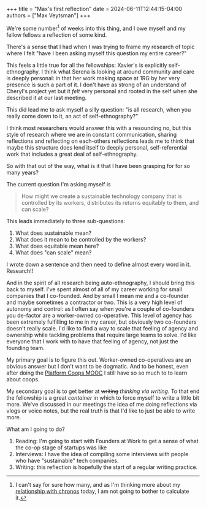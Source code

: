 +++
title = "Max's first reflection"
date = 2024-06-11T12:44:15-04:00
authors = ["Max Veytsman"]
+++

We're some number[^1] of weeks into this thing, and I owe myself and my fellow fellows a reflection of some kind.

There's a sense that I had when I was trying to frame my research of topic where I felt "have I been asking myself this question my entire career?"

This feels a little true for all the fellowships: Xavier's is explicitly self-ethnography. I think what Serena is looking at around community and care is deeply personal: in that her work making space at 1RG by her very presence is such a part of it. I don't have as strong of an understand of Cheryl's project yet but it *felt* very personal and rooted in the self when she described it at our last meeting.

This did lead me to ask myself a silly question: "is all research, when you really come down to it, an act of self-ethnography?"

I think most researchers would answer this with a resounding no, but this style of research where we are in constant communication, sharing reflections and reflecting on each-others reflections leads me to think that maybe this structure does lend itself to deeply personal, self-referential work that includes a great deal of self-ethnography.

So with that out of the way, what is it that I have been grasping for for so many years?

The current question I'm asking myself is

> How might we create a sustainable technology company that is controlled by its workers, distributes its returns equitably to them, and can scale?

This leads immediately to three sub-questions:
1. What does sustainable mean?
2. What does it mean to be controlled by the workers?
3. What does equitable mean here?
4. What does "can scale" mean?

I wrote down a sentence and then need to define almost every word in it. Research!!

And in the spirit of all research being auto-ethnography, I should bring this back to myself. I've spent almost of all of my career working for small companies that I co-founded. And by small I mean me and a co-founder and maybe sometimes a contractor or two. This is a very high level of autonomy and control: as I often say when you're a couple of co-founders you de-factor are a worker-owned co-operative. This level of agency has been extremely fulfilling to me in my career, but obviously two co-founders doesn't really scale. I'd like to find a way to scale that feeling of agency and ownership while tackling problems that require large teams to solve. I'd like everyone that I work with to have that feeling of agency, not just the founding team.

My primary goal is to figure this out. Worker-owned co-operatives are an obvious answer but I don't want to be dogmatic. And to be honest, even after doing the [Platform Coops MOOC](https://platform.coop/blog/platform-co-ops-now-2nd-edition/) I still have so so much to to learn about coops.

My secondary goal is to get better at ~~writing~~ *thinking via writing*. To that end the fellowship is a great *container* in which to force myself to write a little bit more. We've discussed in our meetings the idea of me doing reflections via vlogs or voice notes, but the real truth is that I'd like to just be able to write more.

What am I going to do?

1) Reading: I'm going to start with Founders at Work to get a sense of what the co-op stage of startups was like
2) Interviews: I have the idea of compiling some interviews with people who have "sustainable" tech companies.
3) Writing: this reflection is hopefully the start of a regular writing practice.


[^1]: I can't say for sure how many, and as I'm thinking more about my [relationship with chronos](/posts/xs-reflection-001/) today, I am not going to bother to calculate it.